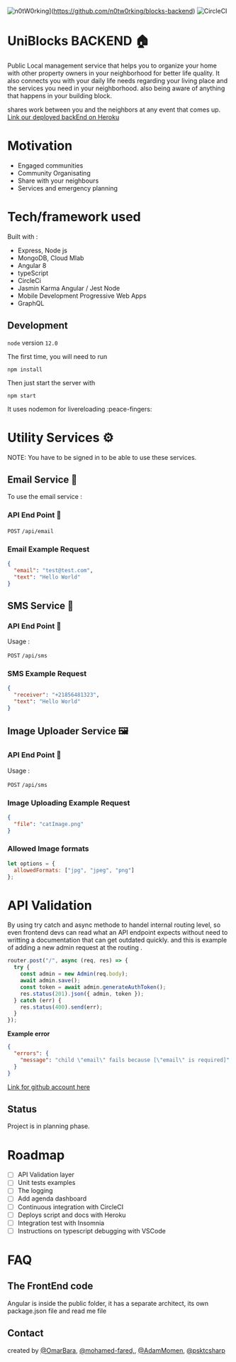 ![n0tW0rking](https://circleci.com/<VCS>/n0tW0rking/blocks-backend.svg?style=svg)](https://github.com/n0tw0rking/blocks-backend)
![CircleCI](https://img.shields.io/circleci/build/github/AdamMomen/blocks-backend/master)

# UniBlocks BACKEND 🏠

Public Local management service that helps you to organize your home with other property owners in your neighborhood for better life quality.
It also connects you with your daily life needs regarding your living place and the services you need in your neighborhood.
also being aware of anything that happens in your building block.

shares work between you and the neighbors at any event that comes up.
[Link our deployed backEnd on Heroku](https://blocks-backend.herokuapp.com)

# Motivation

- Engaged communities
- Community Organisating
- Share with your neighbours
- Services and emergency planning

# Tech/framework used

Built with :

- Express, Node js
- MongoDB, Cloud Mlab
- Angular 8
- typeScript
- CircleCi
- Jasmin Karma Angular / Jest Node
- Mobile Development Progressive Web Apps
- GraphQL

## Development

`node` version `12.0`

The first time, you will need to run

```
npm install
```

Then just start the server with

```
npm start
```

It uses nodemon for livereloading :peace-fingers:

# Utility Services ⚙️

NOTE: You have to be signed in to be able to use these services.

## Email Service 📧

To use the email service :

### API End Point 📡

`POST` `/api/email`

### Email Example Request

```json
{
  "email": "test@test.com",
  "text": "Hello World"
}
```

## SMS Service 📧

### API End Point 📡

Usage :

`POST` `/api/sms`

### SMS Example Request

```json
{
  "receiver": "+21856481323",
  "text": "Hello World"
}
```

## Image Uploader Service 🖼️

### API End Point 📡

Usage :

`POST` `/api/sms`

### Image Uploading Example Request

```json
{
  "file": "catImage.png"
}
```

### Allowed Image formats

```js
let options = {
  allowedFormats: ["jpg", "jpeg", "png"]
};
```

# API Validation

By using try catch and async methode to handel internal routing level, so even frontend devs can read what an API endpoint expects without need to writting a documentation that can get outdated quickly.
and this is example of adding a new admin request at the routing .

```js
router.post("/", async (req, res) => {
  try {
    const admin = new Admin(req.body);
    await admin.save();
    const token = await admin.generateAuthToken();
    res.status(201).json({ admin, token });
  } catch (err) {
    res.status(400).send(err);
  }
});
```

**Example error**

```json
{
  "errors": {
    "message": "child \"email\" fails because [\"email\" is required]"
  }
}
```

[Link for github account here](https://github.com/n0tw0rking)

## Status

Project is in planning phase.

# Roadmap

- [ ] API Validation layer
- [ ] Unit tests examples
- [ ] The logging
- [ ] Add agenda dashboard
- [ ] Continuous integration with CircleCI
- [ ] Deploys script and docs with Heroku
- [ ] Integration test with Insomnia
- [ ] Instructions on typescript debugging with VSCode

# FAQ

## The FrontEnd code

Angular is inside the public folder, it has a separate architect, its own package.json file and read me file

## Contact

created by [@OmarBara](https://github.com/OmarBara), [@mohamed-fared,](https://github.com/mohamed-fared), [@AdamMomen](https://github.com/AdamMomen), [@psktcsharp](https://github.com/psktcsharp)
